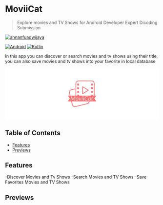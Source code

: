 # MoviiCat
> Explore movies and TV Shows for Android Developer Expert Dicoding Submission

[![ahnanfuadwijaya][circleci-image]][circleci-url]

[![Android][android-image]][android-url]
[![Kotlin][kotlin-image]][kotlin-url]

In this app you can discover or search movies and tv shows using their title, you can also save movies and tv shows into your favorite in local database

![](banner.png)

## Table of Contents
- [Features](#features)
- [Previews](#previews)


## Features
-Discover Movies and Tv Shows
-Search Movies and TV Shows
-Save Favorites Movies and TV Shows


## Previews

[circleci-image]: https://circleci.com/gh/ahnanfuadwijaya/moviicatexp.svg?style=svg&circle-token=11f71ecbd375b19fd77696c2bc92180fd6baf90c
[circleci-url]: https://circleci.com/gh/ahnanfuadwijaya/moviicatexp
[android-image]: https://img.shields.io/badge/Android-3DDC84?style=for-the-badge&logo=android&logoColor=white
[android-url]: https://www.android.com/
[kotlin-image]: https://img.shields.io/badge/Kotlin-0095D5?&style=for-the-badge&logo=kotlin&logoColor=white
[kotlin-url]: https://kotlinlang.org/
[npm-image]: https://img.shields.io/npm/v/datadog-metrics.svg?style=flat-square
[npm-url]: https://npmjs.org/package/datadog-metrics
[npm-downloads]: https://img.shields.io/npm/dm/datadog-metrics.svg?style=flat-square
[travis-image]: https://img.shields.io/travis/dbader/node-datadog-metrics/master.svg?style=flat-square
[travis-url]: https://travis-ci.org/dbader/node-datadog-metrics
[wiki]: https://github.com/yourname/yourproject/wiki
